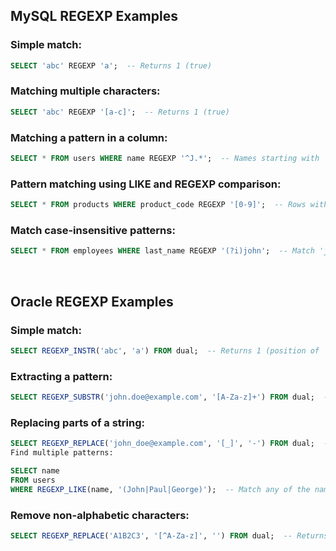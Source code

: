 
## MySQL REGEXP Examples
### Simple match:
```sql
SELECT 'abc' REGEXP 'a';  -- Returns 1 (true)
```

### Matching multiple characters:
```sql
SELECT 'abc' REGEXP '[a-c]';  -- Returns 1 (true)
```

### Matching a pattern in a column:
```sql
SELECT * FROM users WHERE name REGEXP '^J.*';  -- Names starting with 'J'
```

### Pattern matching using LIKE and REGEXP comparison:
```sql
SELECT * FROM products WHERE product_code REGEXP '[0-9]';  -- Rows with a digit in product_code
```

### Match case-insensitive patterns:
```sql
SELECT * FROM employees WHERE last_name REGEXP '(?i)john';  -- Match 'john', 'John', etc.
```

<br>

## Oracle REGEXP Examples
### Simple match:
```sql
SELECT REGEXP_INSTR('abc', 'a') FROM dual;  -- Returns 1 (position of 'a')
```

### Extracting a pattern:
```sql
SELECT REGEXP_SUBSTR('john.doe@example.com', '[A-Za-z]+') FROM dual;  -- Returns 'john'
```

### Replacing parts of a string:

```sql
SELECT REGEXP_REPLACE('john_doe@example.com', '[_]', '-') FROM dual;  -- Replace underscore with a hyphen
Find multiple patterns:
```

```sql
SELECT name
FROM users
WHERE REGEXP_LIKE(name, '(John|Paul|George)');  -- Match any of the names
```

### Remove non-alphabetic characters:
```sql
SELECT REGEXP_REPLACE('A1B2C3', '[^A-Za-z]', '') FROM dual;  -- Returns 'ABC'
```
